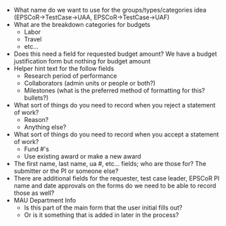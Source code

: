 * What name do we want to use for the groups/types/categories idea (EPSCoR->TestCase->UAA, EPSCoR->TestCase->UAF)
* What are the breakdown categories for budgets
  * Labor
  * Travel
  * etc...
* Does this need a field for requested budget amount?  We have a budget justification form but nothing for budget amount
* Helper hint text for the follow fields
  * Research period of performance
  * Collaborators (admin units or people or both?)
  * Milestones (what is the preferred method of formatting for this? bullets?)
* What sort of things do you need to record when you reject a statement of work?
  * Reason?
  * Anything else?
* What sort of things do you need to record when you accept a statement of work?
  * Fund #'s
  * Use existing award or make a new award
* The first name, last name, ua #, etc... fields; who are those for? The submitter or the PI or someone else?
* There are additional fields for the requester, test case leader, EPSCoR PI name and date approvals on the forms do we need to be able to record those as well?
* MAU Department Info
  * Is this part of the main form that the user initial fills out?
  * Or is it something that is added in later in the process?